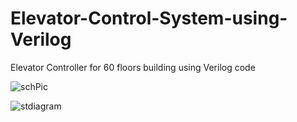 # Elevator-Control-System-using-Verilog
Elevator Controller for 60 floors building using Verilog code

![schPic](https://user-images.githubusercontent.com/77197538/112380657-a6f48280-8d0f-11eb-90f2-018e7a0d97f2.PNG)

![stdiagram](https://user-images.githubusercontent.com/77197538/112380691-b2e04480-8d0f-11eb-9d8d-fad408b72720.png)



